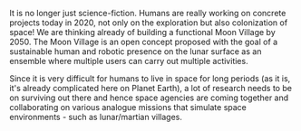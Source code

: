 <p>
  It is no longer just science-fiction. Humans are really working on concrete projects today in 2020, not only on the exploration but also colonization of space! We are thinking already of building a functional Moon Village by 2050. The Moon Village is an open concept proposed with the goal of a sustainable human and robotic presence on the lunar surface as an ensemble where multiple users can carry out multiple activities.
</p>
<p>
  Since it is very difficult for humans to live in space for long periods (as it is, it's already complicated here on Planet Earth), a lot of research needs to be on surviving out there and hence space agencies are coming together and collaborating on various analogue missions that simulate space environments - such as lunar/martian villages.
</p>

